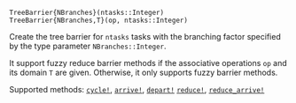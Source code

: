     TreeBarrier{NBranches}(ntasks::Integer)
    TreeBarrier{NBranches,T}(op, ntasks::Integer)

Create the tree barrier for `ntasks` tasks with the branching factor specified
by the type parameter `NBranches::Integer`.

It support fuzzy reduce barrier methods if the associative operations `op` and
its domain `T` are given. Otherwise, it only supports fuzzy barrier methods.

Supported methods: [`cycle!`](@ref), [`arrive!`](@ref), [`depart!`](@ref)
[`reduce!`](@ref), [`reduce_arrive!`](@ref)
